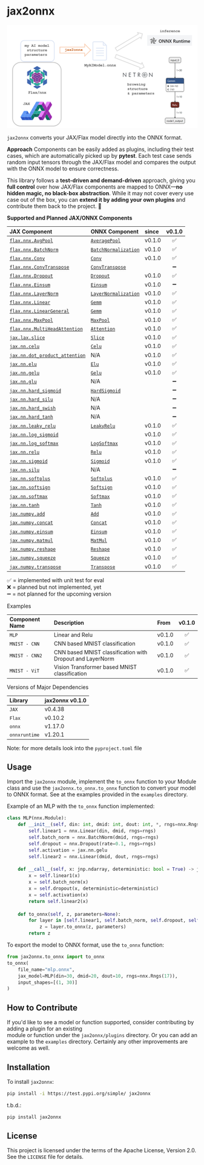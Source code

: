 # jax2onnx


![img.png](img.png)

`jax2onnx` converts your JAX/Flax model directly into the ONNX format.  

**Approach**
Components can be easily added as plugins, including their test cases, which are automatically picked up by **pytest**. Each test case sends random input tensors through the JAX/Flax model and compares the output with the ONNX model to ensure correctness.

This library follows a **test-driven and demand-driven** approach, giving you **full control** over how JAX/Flax components are mapped to ONNX—**no hidden magic, no black-box abstraction**. While it may not cover every use case out of the box, you can **extend it by adding your own plugins** and contribute them back to the project. 🚀

**Supported and Planned JAX/ONNX Components**

 JAX Component                                                                                                                              | ONNX Component                                                                       | since  | v0.1.0 |
|:--------------------------------------------------------------------------------------------------------------------------------------------|:-------------------------------------------------------------------------------------|:-------|:------:|
| [`flax.nnx.AvgPool`](https://flax-linen.readthedocs.io/en/latest/api_reference/flax.linen/layers.html#flax.linen.avg_pool)                  | [`AveragePool`](https://onnx.ai/onnx/operators/onnx__AveragePool.html)               | v0.1.0 |   ✅    |
| [`flax.nnx.BatchNorm`](https://flax.readthedocs.io/en/latest/api_reference/flax.nnx/nn/normalization.html#flax.nnx.BatchNorm)               | [`BatchNormalization`](https://onnx.ai/onnx/operators/onnx__BatchNormalization.html) | v0.1.0 |   ✅    |
| [`flax.nnx.Conv`](https://flax.readthedocs.io/en/latest/api_reference/flax.nnx/nn/linear.html#flax.nnx.Conv)                                | [`Conv`](https://onnx.ai/onnx/operators/onnx__Conv.html)                             | v0.1.0 |   ✅    |
| [`flax.nnx.ConvTranspose`](https://flax.readthedocs.io/en/latest/api_reference/flax.nnx/nn/linear.html#flax.nnx.ConvTranspose)              | [`ConvTranspose`](https://onnx.ai/onnx/operators/onnx__ConvTranspose.html)           |        |   ➖    |
| [`flax.nnx.Dropout`](https://flax.readthedocs.io/en/latest/api_reference/flax.nnx/nn/stochastic.html#flax.nnx.Dropout)                      | [`Dropout`](https://onnx.ai/onnx/operators/onnx__Dropout.html)                       | v0.1.0 |   ✅    |
| [`flax.nnx.Einsum`](https://flax.readthedocs.io/en/latest/api_reference/flax.nnx/nn/linear.html#flax.nnx.Einsum)                            | [`Einsum`](https://onnx.ai/onnx/operators/onnx__Einsum.html)                         | v0.1.0 |   ➖    |
| [`flax.nnx.LayerNorm`](https://flax.readthedocs.io/en/latest/api_reference/flax.nnx/nn/normalization.html#flax.nnx.LayerNorm)               | [`LayerNormalization`](https://onnx.ai/onnx/operators/onnx__LayerNormalization.html) | v0.1.0 |   ✅    |
| [`flax.nnx.Linear`](https://flax.readthedocs.io/en/latest/api_reference/flax.nnx/nn/linear.html#flax.nnx.Linear)                            | [`Gemm`](https://onnx.ai/onnx/operators/onnx__Gemm.html)                             | v0.1.0 |   ✅    |
| [`flax.nnx.LinearGeneral`](https://flax.readthedocs.io/en/latest/api_reference/flax.nnx/nn/linear.html#flax.nnx.LinearGeneral)              | [`Gemm`](https://onnx.ai/onnx/operators/onnx__Gemm.html)                             | v0.1.0 |   ✅    |
| [`flax.nnx.MaxPool`](https://flax-linen.readthedocs.io/en/latest/api_reference/flax.linen/layers.html#flax.linen.max_pool)                  | [`MaxPool`](https://onnx.ai/onnx/operators/onnx__MaxPool.html)                       | v0.1.0 |   ✅    |
| [`flax.nnx.MultiHeadAttention`](https://flax.readthedocs.io/en/latest/api_reference/flax.nnx/nn/attention.html#flax.nnx.MultiHeadAttention) | [`Attention`](https://onnx.ai/onnx/operators/onnx__Attention.html)                   | v0.1.0 |   ✅    |
| [`jax.lax.slice`](https://jax.readthedocs.io/en/latest/_autosummary/jax.lax.slice.html)                                                     | [`Slice`](https://onnx.ai/onnx/operators/onnx__Slice.html)                           | v0.1.0 |   ✅    |
| [`jax.nn.celu`](https://jax.readthedocs.io/en/latest/jax.nn.html#jax.nn.celu)                                                               | [`Celu`](https://onnx.ai/onnx/operators/onnx__Celu.html)                             | v0.1.0 |   ✅    |
| [`jax.nn.dot_product_attention`](https://jax.readthedocs.io/en/latest/_autosummary/jax.nn.dot_product_attention.html)                       | N/A                                                                                  | v0.1.0 |   ✅    |
| [`jax.nn.elu`](https://jax.readthedocs.io/en/latest/jax.nn.html#jax.nn.elu)                                                                 | [`Elu`](https://onnx.ai/onnx/operators/onnx__Elu.html)                               | v0.1.0 |   ✅    |
| [`jax.nn.gelu`](https://jax.readthedocs.io/en/latest/jax.nn.html#jax.nn.gelu)                                                               | [`Gelu`](https://onnx.ai/onnx/operators/onnx__Gelu.html)                             | v0.1.0 |   ✅    |
| [`jax.nn.glu`](https://jax.readthedocs.io/en/latest/jax.nn.html#jax.nn.glu)                                                                 | N/A                                                                                  |        |   ➖    |
| [`jax.nn.hard_sigmoid`](https://jax.readthedocs.io/en/latest/jax.nn.html#jax.nn.hard_sigmoid)                                               | [`HardSigmoid`](https://onnx.ai/onnx/operators/onnx__HardSigmoid.html)               |        |   ➖    |
| [`jax.nn.hard_silu`](https://jax.readthedocs.io/en/latest/jax.nn.html#jax.nn.hard_silu)                                                     | N/A                                                                                  |        |   ➖    |
| [`jax.nn.hard_swish`](https://jax.readthedocs.io/en/latest/jax.nn.html#jax.nn.hard_swish)                                                   | N/A                                                                                  |        |   ➖    |
| [`jax.nn.hard_tanh`](https://jax.readthedocs.io/en/latest/jax.nn.html#jax.nn.hard_tanh)                                                     | N/A                                                                                  |        |   ➖    |
| [`jax.nn.leaky_relu`](https://jax.readthedocs.io/en/latest/jax.nn.html#jax.nn.leaky_relu)                                                   | [`LeakyRelu`](https://onnx.ai/onnx/operators/onnx__LeakyRelu.html)                   | v0.1.0 |   ✅    |
| [`jax.nn.log_sigmoid`](https://jax.readthedocs.io/en/latest/jax.nn.html#jax.nn.log_sigmoid)                                                 |                                                                                      | v0.1.0 |   ✅    |
| [`jax.nn.log_softmax`](https://jax.readthedocs.io/en/latest/jax.nn.html#jax.nn.log_softmax)                                                 | [`LogSoftmax`](https://onnx.ai/onnx/operators/onnx__LogSoftmax.html)                 | v0.1.0 |   ✅    |
| [`jax.nn.relu`](https://jax.readthedocs.io/en/latest/jax.nn.html#jax.nn.relu)                                                               | [`Relu`](https://onnx.ai/onnx/operators/onnx__Relu.html)                             | v0.1.0 |   ✅    |
| [`jax.nn.sigmoid`](https://jax.readthedocs.io/en/latest/jax.nn.html#jax.nn.sigmoid)                                                         | [`Sigmoid`](https://onnx.ai/onnx/operators/onnx__Sigmoid.html)                       | v0.1.0 |   ✅    |
| [`jax.nn.silu`](https://jax.readthedocs.io/en/latest/jax.nn.html#jax.nn.silu)                                                               | N/A                                                                                  |        |   ➖    |
| [`jax.nn.softplus`](https://jax.readthedocs.io/en/latest/jax.nn.html#jax.nn.softplus)                                                       | [`Softplus`](https://onnx.ai/onnx/operators/onnx__Softplus.html)                     | v0.1.0 |   ✅    |
| [`jax.nn.softsign`](https://jax.readthedocs.io/en/latest/jax.nn.html#jax.nn.softsign)                                                       | [`Softsign`](https://onnx.ai/onnx/operators/onnx__Softsign.html)                     | v0.1.0 |   ✅    |
| [`jax.nn.softmax`](https://jax.readthedocs.io/en/latest/jax.nn.html#jax.nn.softmax)                                                         | [`Softmax`](https://onnx.ai/onnx/operators/onnx__Softmax.html)                       | v0.1.0 |   ✅    |
| [`jax.nn.tanh`](https://jax.readthedocs.io/en/latest/jax.nn.html#jax.nn.tanh)                                                               | [`Tanh`](https://onnx.ai/onnx/operators/onnx__Tanh.html)                             | v0.1.0 |   ✅    |
| [`jax.numpy.add`](https://jax.readthedocs.io/en/latest/_autosummary/jax.numpy.add.html)                                                     | [`Add`](https://onnx.ai/onnx/operators/onnx__Add.html)                               | v0.1.0 |   ✅    |
| [`jax.numpy.concat`](https://jax.readthedocs.io/en/latest/_autosummary/jax.numpy.concat.html)                                               | [`Concat`](https://onnx.ai/onnx/operators/onnx__Concat.html)                         | v0.1.0 |   ✅    |
| [`jax.numpy.einsum`](https://jax.readthedocs.io/en/latest/_autosummary/jax.numpy.einsum.html)                                               | [`Einsum`](https://onnx.ai/onnx/operators/onnx__Einsum.html)                         | v0.1.0 |   ✅    |
| [`jax.numpy.matmul`](https://jax.readthedocs.io/en/latest/_autosummary/jax.numpy.matmul.html)                                               | [`MatMul`](https://onnx.ai/onnx/operators/onnx__MatMul.html)                         | v0.1.0 |   ✅    |
| [`jax.numpy.reshape`](https://jax.readthedocs.io/en/latest/_autosummary/jax.numpy.reshape.html)                                             | [`Reshape`](https://onnx.ai/onnx/operators/onnx__Reshape.html)                       | v0.1.0 |   ✅    |
| [`jax.numpy.squeeze`](https://docs.jax.dev/en/latest/_autosummary/jax.numpy.squeeze.html#jax.numpy.squeeze)                                 | [`Squeeze`](https://onnx.ai/onnx/operators/onnx__Squeeze.html)                       | v0.1.0 |   ✅    |
| [`jax.numpy.transpose`](https://docs.jax.dev/en/latest/_autosummary/jax.numpy.transpose.html#jax.numpy.transpose)                               | [`Transpose`](https://onnx.ai/onnx/operators/onnx__Transpose.html)                   | v0.1.0 |   ✅    |

✅ = implemented with unit test for eval<br>
❌ = planned but not implemented, yet<br>
➖ = not planned for the upcoming version

Examples

| Component Name | Description                                               | From   | v0.1.0 |
|:---------------|:----------------------------------------------------------|:-------|:------:|
| `MLP`          | Linear and Relu                                           | v0.1.0 |    ✅ |
| `MNIST - CNN`  | CNN based MNIST classification                            | v0.1.0 |     ✅   |
| `MNIST - CNN2` | CNN based MNIST classification with Dropout and LayerNorm | v0.1.0 |     ✅   |
| `MNIST - ViT`  | Vision Transformer based MNIST classification             | v0.1.0 |   ✅  |


Versions of Major Dependencies

| Library       | jax2onnx v0.1.0 | 
|:--------------|:----------------| 
| `JAX`         | v0.4.38         | 
| `Flax`        | v0.10.2         | 
| `onnx`        | v1.17.0         |  
| `onnxruntime` | v1.20.1         |  

Note: for more details look into the `pyproject.toml` file



## Usage
Import the `jax2onnx` module, implement the `to_onnx` function to your Module class and use the `jax2onnx.to_onnx.to_onnx` 
function to convert your model to ONNX format. See at the examples provided in the `examples` directory.


Example of an MLP with the `to_onnx` function implemented:

```py
class MLP(nnx.Module):
    def __init__(self, din: int, dmid: int, dout: int, *, rngs=nnx.Rngs(0)): 
        self.linear1 = nnx.Linear(din, dmid, rngs=rngs)
        self.batch_norm = nnx.BatchNorm(dmid, rngs=rngs)
        self.dropout = nnx.Dropout(rate=0.1, rngs=rngs)
        self.activation = jax.nn.gelu
        self.linear2 = nnx.Linear(dmid, dout, rngs=rngs)

    def __call__(self, x: jnp.ndarray, deterministic: bool = True) -> jnp.ndarray: 
        x = self.linear1(x)
        x = self.batch_norm(x)
        x = self.dropout(x, deterministic=deterministic)
        x = self.activation(x)
        return self.linear2(x)

    def to_onnx(self, z, parameters=None): 
        for layer in [self.linear1, self.batch_norm, self.dropout, self.activation, self.linear2]:
            z = layer.to_onnx(z, parameters)
        return z
```

To export the model to ONNX format, use the `to_onnx` function:
```py
from jax2onnx.to_onnx import to_onnx
to_onnx(
    file_name="mlp.onnx",
    jax_model=MLP(din=30, dmid=20, dout=10, rngs=nnx.Rngs(17)),
    input_shapes=[(1, 30)]
)
```

## How to Contribute

If you'd like to see a model or function supported, consider contributing by adding a plugin for an existing   
module or function under the `jax2onnx/plugins` directory. Or you can add an example to the `examples` directory. 
Certainly any other improvements are welcome as well.

## Installation

To install `jax2onnx`:

```bash
pip install -i https://test.pypi.org/simple/ jax2onnx
```

t.b.d.:
```bash
pip install jax2onnx  
```


 

## License

This project is licensed under the terms of the Apache License, Version 2.0. See the `LICENSE` file for details.

